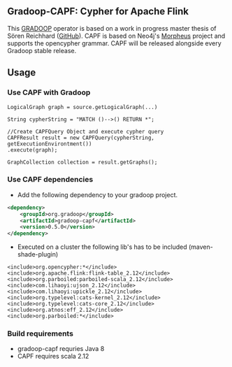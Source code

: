 ## Gradoop-CAPF: Cypher for Apache Flink

This [GRADOOP](https://github.com/dbs-leipzig/gradoop) operator is based on a work in progress master thesis of Sören Reichhard ([GitHub](https://github.com/soerenreichardt/cypher-for-apache-flink)). CAPF is based on Neo4j's [Morpheus](https://github.com/opencypher/morpheus) project and supports the opencypher grammar. CAPF will be released alongside 
every Gradoop stable release. 

## Usage

### Use CAPF with Gradoop

```
LogicalGraph graph = source.getLogicalGraph(...)

String cypherString = "MATCH ()-->() RETURN *";

//Create CAPFQuery Object and execute cypher query
CAPFResult result = new CAPFQuery(cypherString, getExecutionEnvirontment())
.execute(graph);

GraphCollection collection = result.getGraphs();
```


### Use CAPF dependencies

* Add the following dependency to your gradoop project.

```xml
<dependency>
    <groupId>org.gradoop</groupId>
    <artifactId>gradoop-capf</artifactId>
    <version>0.5.0</version>
</dependency>
```

* Executed on a cluster the following lib's has to be included (maven-shade-plugin)

```
<include>org.opencypher:*</include>
<include>org.apache.flink:flink-table_2.12</include>
<include>org.parboiled:parboiled-scala_2.12</include>
<include>com.lihaoyi:ujson_2.12</include>
<include>com.lihaoyi:upickle_2.12</include>
<include>org.typelevel:cats-kernel_2.12</include>
<include>org.typelevel:cats-core_2.12</include>
<include>org.atnos:eff_2.12</include>
<include>org.parboiled:*</include>
```

### Build requirements

* gradoop-capf requries Java 8
* CAPF requires scala 2.12

 